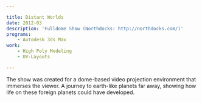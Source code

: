 ```yaml
---

title: Distant Worlds
date: 2012-03
description: 'Fulldome Show (Northdocks: http://northdocks.com/)'
programs:
    - Autodesk 3ds Max
work:
    - High Poly Modeling
    - UV-Layouts

---
```


The show was created for a dome-based video projection environment that immerses the viewer. A journey to
earth-like planets far away, showing how life on these foreign planets could have developed.
